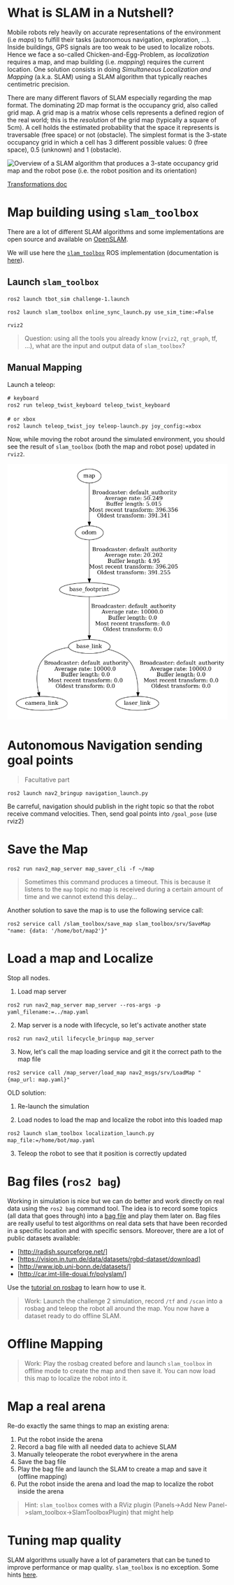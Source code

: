 # What is SLAM in a Nutshell?

Mobile robots rely heavily on accurate representations of the environment (i.e *maps*) to fulfill their tasks (autonomous navigation, exploration, ...). Inside buildings, GPS signals are too weak to be used to localize robots. Hence we face a so-called Chicken-and-Egg-Problem, as *localization* requires a map, and map building (i.e. *mapping*) requires the current location.
One solution consists in doing *Simultaneous Localization and Mapping* (a.k.a. SLAM) using a SLAM algorithm that typically reaches centimetric precision.

There are many different flavors of SLAM especially regarding the map format. The dominating 2D map format is the occupancy grid, also called grid map. A grid map is a matrix whose cells represents a defined region of the real world; this is the *resolution* of the grid map (typically a square of 5cm). A cell holds the estimated probability that the space it represents is traversable (free space) or not (obstacle). The simplest format is the 3-state occupancy grid in which a cell has 3 different possible values: 0 (free space), 0.5 (unknown) and 1 (obstacle).

![Overview of a SLAM algorithm that produces a 3-state occupancy grid map and the robot pose (i.e. the robot position and its orientation)](../files/SLAM/SLAMGridMaps.jpg)

<!-- Localization
- Dead Reckoning
- Particle Filters
- Kalman Filters
- Pose Graph Optimization
- Scan matching -->

[Transformations doc](https://navigation.ros.org/setup_guides/transformation/setup_transforms.html)


# Map building using `slam_toolbox`

There are a lot of different SLAM algorithms and some implementations are open source and available on [OpenSLAM](https://openslam-org.github.io/).

We will use here the [`slam_toolbox`](https://github.com/SteveMacenski/slam_toolbox) ROS implementation (documentation is [here](https://navigation.ros.org/tutorials/docs/navigation2_with_slam.html)).

## Launch `slam_toolbox`

```console
ros2 launch tbot_sim challenge-1.launch
```

```console
ros2 launch slam_toolbox online_sync_launch.py use_sim_time:=False
```

```console
rviz2
```

> Question: using all the tools you already know (`rviz2`, `rqt_graph`, tf, ...), what are the input and output data of `slam_toolbox`?


## Manual Mapping

Launch a teleop:

```console
# keyboard
ros2 run teleop_twist_keyboard teleop_twist_keyboard

# or xbox
ros2 launch teleop_twist_joy teleop-launch.py joy_config:=xbox
```

Now, while moving the robot around the simulated environment, you should see the result of `slam_toolbox` (both the map and robot pose) updated in `rviz2`.


<!-- ![GMapping demo rqt_graph](../files/SLAM/gmapping_stage_rqt_graph.png) -->

![tf tree](../files/SLAM/frames_slam.png)


# Autonomous Navigation sending goal points

> Facultative part

```
ros2 launch nav2_bringup navigation_launch.py
```

Be carreful, navigation should publish in the right topic so that the robot receive command velocities.
Then, send goal points into `/goal_pose` (use rviz2)

# Save the Map

```console
ros2 run nav2_map_server map_saver_cli -f ~/map
```

> Sometimes this command produces a timeout. This is because it listens to the `map` topic no map is received during a certain amount of time and we cannot extend this delay...

Another solution to save the map is to use the following service call:

```console
ros2 service call /slam_toolbox/save_map slam_toolbox/srv/SaveMap "name: {data: '/home/bot/map2'}"
```

<!-- # All in one

Stop everything.

```
ros2 launch nav2_bringup slam_launch.py
```

Then, map can be saved using:

```

``` -->

# Load a map and Localize

Stop all nodes.

1. Load map server
```
ros2 run nav2_map_server map_server --ros-args -p yaml_filename:=../map.yaml
```

2. Map server is a node with lifecycle, so let's activate another state

```
ros2 run nav2_util lifecycle_bringup map_server
```
3. Now, let's call the map loading service and git it the correct path to the map file

```
ros2 service call /map_server/load_map nav2_msgs/srv/LoadMap "{map_url: map.yaml}"
```


OLD solution:
1. Re-launch the simulation

2. Load nodes to load the map and localize the robot into this loaded map

<!-- ros2 launch nav2_bringup localization_launch.py map:=/home/bot/map.yaml -->

```console
ros2 launch slam_toolbox localization_launch.py map_file:=/home/bot/map.yaml
```

3. Teleop the robot to see that it position is correctly updated






# Bag files (`ros2 bag`)

Working in simulation is nice but we can do better and work directly on real data using the `ros2 bag` command tool.
The idea is to record some topics (all data that goes through) into a [bag file](http://wiki.ros.org/Bags) and play them later on.
Bag files are really useful to test algorithms on real data sets that have been recorded in a specific location and with  specific sensors.
Moreover, there are a lot of public datasets available:

- [http://radish.sourceforge.net/]
- [https://vision.in.tum.de/data/datasets/rgbd-dataset/download]
- [http://www.ipb.uni-bonn.de/datasets/]
- [http://car.imt-lille-douai.fr/polyslam/]


Use the [tutorial on rosbag](https://docs.ros.org/en/iron/Tutorials/Beginner-CLI-Tools/Recording-And-Playing-Back-Data/Recording-And-Playing-Back-Data.html) to learn how to use it.

> Work: Launch the challenge 2 simulation, record `/tf` and `/scan` into a rosbag and teleop the robot all around the map. You now have a dataset ready to do offline SLAM.

# Offline Mapping

> Work: Play the rosbag created before and launch `slam_toolbox` in offline mode to create the map and then save it. You can now load this map to localize the robot into it.

# Map a real arena

Re-do exactly the same things to map an existing arena:

1. Put the robot inside the arena
2. Record a bag file with all needed data to achieve SLAM
3. Manually teleoperate the robot everywhere in the arena
4. Save the bag file
5. Play the bag file and launch the SLAM to create a map and save it (offline mapping)
6. Put the robot inside the arena and load the map to localize the robot inside the arena

>Hint: `slam_toolbox` comes with a RViz plugin (Panels->Add New Panel->slam_toolbox->SlamToolboxPlugin) that might help

# Tuning map quality

SLAM algorithms usually have a lot of parameters that can be tuned to improve performance or map quality.
`slam_toolbox` is no exception. Some hints [here](https://www.robotandchisel.com/2020/08/19/slam-in-ros2/).

<!-- Comparing resulting maps and localization:
- cite Sang's paper
- Python package for the evaluation of odometry and SLAM
https://michaelgrupp.github.io/evo/ -->
